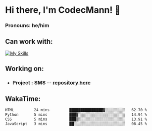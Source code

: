 # Hi there, I'm CodecMann! 👋

### Pronouns: he/him


## Can work with:
[![My Skills](https://skillicons.dev/icons?i=kotlin,nodejs,django,python,bots&theme=dark)](https://skillicons.dev)


## Working on:
- ### Project : SMS -- [repository here](https://github.com/NikeStyleProject/project-sms)

## WakaTime:

<!--START_SECTION:waka-->

```txt
HTML         24 mins         ███████████████▓░░░░░░░░░   62.70 %
Python       5 mins          ███▓░░░░░░░░░░░░░░░░░░░░░   14.94 %
CSS          5 mins          ███▒░░░░░░░░░░░░░░░░░░░░░   13.91 %
JavaScript   3 mins          ██░░░░░░░░░░░░░░░░░░░░░░░   08.45 %
```

<!--END_SECTION:waka-->
